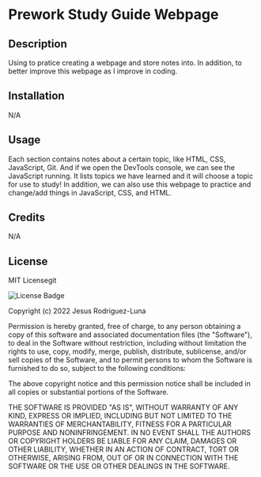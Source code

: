 # Prework Study Guide Webpage

## Description
Using to pratice creating a webpage and store notes into. In addition, to better improve this webpage as I improve in coding.
## Installation

N/A

## Usage

Each section contains notes about a certain topic, like HTML, CSS, JavaScript, Git. And if we open the DevTools console, we can see the JavaScript running. It lists topics we have learned and it will choose a topic for use to study! In addition, we can also use this webpage to practice and change/add things in JavaScript, CSS, and HTML.

## Credits

N/A

## License

MIT Licensegit 

![License Badge](https://img.shields.io/badge/License-MIT-blue.svg)

Copyright (c) 2022 Jesus Rodriguez-Luna

Permission is hereby granted, free of charge, to any person obtaining a copy
of this software and associated documentation files (the "Software"), to deal
in the Software without restriction, including without limitation the rights
to use, copy, modify, merge, publish, distribute, sublicense, and/or sell
copies of the Software, and to permit persons to whom the Software is
furnished to do so, subject to the following conditions:

The above copyright notice and this permission notice shall be included in all
copies or substantial portions of the Software.

THE SOFTWARE IS PROVIDED "AS IS", WITHOUT WARRANTY OF ANY KIND, EXPRESS OR
IMPLIED, INCLUDING BUT NOT LIMITED TO THE WARRANTIES OF MERCHANTABILITY,
FITNESS FOR A PARTICULAR PURPOSE AND NONINFRINGEMENT. IN NO EVENT SHALL THE
AUTHORS OR COPYRIGHT HOLDERS BE LIABLE FOR ANY CLAIM, DAMAGES OR OTHER
LIABILITY, WHETHER IN AN ACTION OF CONTRACT, TORT OR OTHERWISE, ARISING FROM,
OUT OF OR IN CONNECTION WITH THE SOFTWARE OR THE USE OR OTHER DEALINGS IN THE
SOFTWARE.